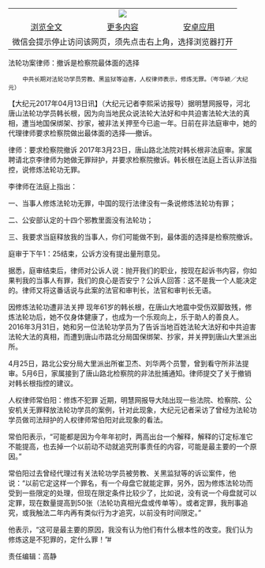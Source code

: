 

<table>
  <tr>
    <td align="center" colspan="3">
      <a href="https://github.com/ogate/ogate/blob/master/README.md"><img src="https://cloud.githubusercontent.com/assets/11880933/13434984/f430fae2-e012-11e5-814f-c2df1e82b247.jpg"/></a>
    </td>
  </tr>
  <tr>
    <td align="center">
      <a href="https://s3.ap-south-1.amazonaws.com/ogatem/oGate.htm?c817433&from=oNote">浏览全文</a>
    </td>
    <td align="center">
      <a href="https://s3.ap-south-1.amazonaws.com/ogatem/oGate.htm?from=oNote">更多内容</a>
    </td>
    <td align="center">
      <a href="https://raw.githubusercontent.com/ogate/up/master/ogate.apk">安卓应用</a>
    </td>
  </tr>
  <tr>
    <td align="center" colspan="3">
      微信会提示停止访问该网页，须先点击右上角，选择浏览器打开
    </td>
  </tr>
</table>    



法轮功案律师：撤诉是检察院最体面的选择






        中共长期对法轮功学员劳教、黑监狱等迫害，人权律师表示，修炼无罪。（岑华颖／大纪元）




【大纪元2017年04月13日讯】（大纪元记者李熙采访报导）据明慧网报导，河北唐山法轮功学员韩长根，因为向当地民众说法轮大法好和中共迫害法轮大法的真相，遭当地国保绑架、抄家，被非法关押至今已逾一年。日前在非法庭审中，她的代理律师要求检察院做出最体面的选择──撤诉。


律师：要求检察院撤诉
2017年3月23日，唐山路北法院对韩长根非法庭审。家属聘请北京李律师为她做无罪辩护，并要求检察院撤诉。韩长根在法庭上否认非法指控，说修炼法轮功无罪。


李律师在法庭上指出：


一、当事人修炼法轮功无罪，中国的现行法律没有一条说修炼法轮功有罪；


二、公安部认定的十四个邪教里面没有法轮功；


三、我要求当庭释放我的当事人，你们可能做不到，最体面的选择是检察院撤诉。


庭审于下午1：25结束，公诉方没有提出量刑意见。


据悉，庭审结束后，律师对公诉人说：抛开我们的职业，按现在起诉书内容，你如果判我的当事人有罪，我们的良心是否安宁？公诉人回答：这不是我一个人能决定的。律师又将这番话说与此案的法官和审判长，法官和审判长无语。


因修炼法轮功遭非法关押
现年61岁的韩长根，在唐山大地震中受伤双脚致残，修炼法轮功后，她不仅身体健康了，也成为一个乐观向上，乐于助人的善良人。2016年3月31日，她和另一位法轮功学员为了告诉当地百姓法轮大法好和中共迫害法轮大法的真相，而遭到唐山市路北分局国保绑架、抄家，并关押到唐山大里派出所。


4月25日，路北公安分局大里派出所崔卫杰、刘华两个员警，曾到看守所非法提审。5月6日，家属接到了唐山路北检察院的非法批捕通知。律师提交了关于撤销对韩长根指控的建议。


人权律师常伯阳：修炼不犯罪
近期，明慧网报导大陆出现一些法院、检察院、公安机关无罪释放法轮功学员的案例，针对此现象，大纪元记者采访了曾经为法轮功学员做司法辩护的人权律师常伯阳对此现象的看法。


常伯阳表示，“可能都是因为今年年初时，两高出台一个解释，解释的订定标准它不能提高，也去掉一个以前动不动就追究刑事责任的内容，可能是最主要的一个原因。”


常伯阳过去曾经代理过有关法轮功学员被劳教、关黑监狱等的诉讼案件，他说：“以前它定这样一个罪名，有一个母盘它就能定罪，另外，因为修炼法轮功而受到一些限定的处理，但现在限定条件比较少了，比如说，没有说一个母盘就可以定罪，现在数量提高到50张（法轮功真相光盘或传单等）。或者定罪，我刑事追究，或我触法二年内再有类似行为才追究，以前没有时间限定。”


他表示，“这可是最主要的原因，我没有认为他们有什么根本性的改变。我们认为修炼这是不犯罪的，定什么罪！”#


责任编辑：高静



